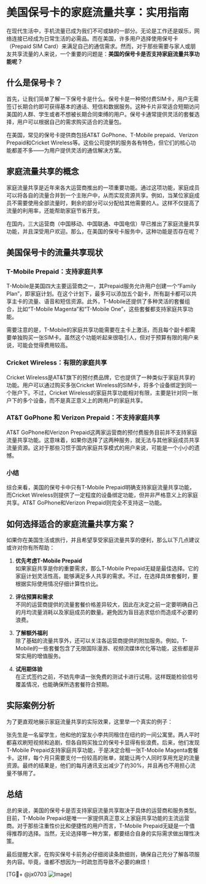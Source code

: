 # 美国保号卡的家庭流量共享：实用指南

在现代生活中，手机流量已成为我们不可或缺的一部分。无论是工作还是娱乐，网络连接已经成为日常生活的必需品。而在美国，许多用户选择使用保号卡（Prepaid SIM Card）来满足自己的通信需求。然而，对于那些需要与家人或朋友共享流量的人来说，一个重要的问题是：**美国的保号卡是否支持家庭流量共享功能呢？**

## 什么是保号卡？

首先，让我们简单了解一下保号卡是什么。保号卡是一种预付费SIM卡，用户无需签订长期合约即可获得基本的通话、短信和数据服务。这种卡片非常适合短期访问美国的人群、学生或者不想被长期合同束缚的用户。保号卡通常提供灵活的套餐选择，用户可以根据自己的需求购买适合的流量包。

在美国，常见的保号卡提供商包括AT&T GoPhone、T-Mobile prepaid、Verizon Prepaid和Cricket Wireless等。这些公司提供的服务各有特色，但它们的核心功能都差不多——为用户提供灵活的通信解决方案。

## 家庭流量共享的概念

家庭流量共享是近年来各大运营商推出的一项重要功能。通过这项功能，家庭成员可以将各自的流量合并到一个主账户中，从而实现资源共享。例如，当某位家庭成员不需要使用全部流量时，剩余的部分可以分配给其他需要的人。这样不仅提高了流量的利用率，还能帮助家庭节省开支。

在国内，三大运营商（中国移动、中国联通、中国电信）早已推出了家庭流量共享功能，并且深受用户欢迎。那么，在美国的保号卡服务中，这种功能是否存在呢？

## 美国保号卡的流量共享现状

### T-Mobile Prepaid：支持家庭共享
T-Mobile是美国四大主要运营商之一，其Prepaid服务允许用户创建一个“Family Plan”，即家庭计划。在这个计划下，最多可以添加五个副卡，所有副卡都可以共享主卡的流量、语音和短信资源。此外，T-Mobile还提供了多种灵活的套餐组合，比如“T-Mobile Magenta”和“T-Mobile One”，这些套餐都支持家庭共享功能。

需要注意的是，T-Mobile的家庭共享功能需要在主卡上激活，而且每个副卡都需要单独购买一张SIM卡。虽然这个功能听起来很吸引人，但对于预算有限的用户来说，可能会觉得费用较高。

### Cricket Wireless：有限的家庭共享
Cricket Wireless是AT&T旗下的预付费品牌，它也提供了一种类似于家庭共享的功能。用户可以通过购买多张Cricket Wireless的SIM卡，将多个设备绑定到同一个账户下。不过，Cricket Wireless的家庭共享功能相对有限，主要是针对同一账户下的多个设备，而不是真正意义上的跨用户的家庭共享。

### AT&T GoPhone 和 Verizon Prepaid：不支持家庭共享
AT&T GoPhone和Verizon Prepaid这两家运营商的预付费服务目前并不支持家庭流量共享功能。这意味着，如果你选择了这两种服务，就无法与其他家庭成员共享流量资源。这对于那些习惯于国内家庭共享模式的用户来说，可能是一个小小的遗憾。

### 小结
综合来看，美国的保号卡中只有T-Mobile Prepaid明确支持家庭流量共享功能，而Cricket Wireless则提供了一定程度的设备绑定功能，但并非严格意义上的家庭共享。AT&T GoPhone和Verizon Prepaid则完全不支持这一功能。

## 如何选择适合的家庭流量共享方案？

如果你在美国生活或旅行，并且希望享受家庭流量共享的便利，那么以下几点建议或许对你有所帮助：

1. **优先考虑T-Mobile Prepaid**  
   如果家庭共享是你的重要需求，那么T-Mobile Prepaid无疑是最佳选择。它的家庭计划灵活性高，能够满足多人共享的需求。不过，在选择具体套餐时，要根据实际使用情况仔细计算性价比。

2. **评估预算和需求**  
   不同的运营商提供的流量套餐价格差异较大，因此在决定之前一定要明确自己的月均流量消耗以及家庭成员的数量。避免因为盲目追求低价而造成不必要的浪费。

3. **了解额外福利**  
   除了基础的流量共享外，还可以关注各运营商提供的附加服务。例如，T-Mobile的一些套餐包含了无限国际漫游、视频流媒体优化等功能，这些都是非常实用的增值服务。

4. **试用期体验**  
   在正式签约之前，不妨先申请一张免费的测试卡进行试用。这样既能检验信号覆盖情况，也能确保所选套餐符合预期。

## 实际案例分析

为了更直观地展示家庭流量共享的实际效果，这里举一个真实的例子：

张先生是一名留学生，他和他的室友小李共同租住在纽约的一间公寓里。两人平时都喜欢刷短视频和追剧，但各自购买独立的保号卡显得有些浪费。后来，他们发现T-Mobile Prepaid支持家庭共享功能，于是决定合租一张T-Mobile Magenta套餐卡。这样，每个月只需要支付一份较高的账单，就能让两个人同时享用充足的流量资源。最终的结果是，他们的每月通讯支出减少了约30%，并且再也不用担心流量不够用了。

## 总结

总的来说，美国的保号卡是否支持家庭流量共享取决于具体的运营商和服务类型。目前，T-Mobile Prepaid是唯一一家提供真正意义上家庭共享功能的主流运营商。对于那些注重性价比和便捷性的用户而言，T-Mobile Prepaid无疑是一个值得推荐的选择。当然，无论选择哪一种方案，都要结合自身的实际需求做出理性决策。

最后提醒大家，在购买保号卡前务必仔细阅读条款细则，确保自己充分了解各项服务内容。毕竟，谁都不想因为一时疏忽而导致不必要的麻烦！

[TG💪+ @jx0703 ![Image](https://github.com/user-attachments/assets/dbca1d08-cadb-493c-b0ec-ad6f7a83f270)]